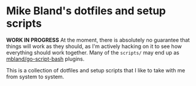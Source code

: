 # Mike Bland's dotfiles and setup scripts

**WORK IN PROGRESS** At the moment, there is absolutely no guarantee that things
will work as they should, as I'm actively hacking on it to see how everything
should work together. Many of the `scripts/` may end up as
[mbland/go-script-bash](https://github.com/mbland/go-script-bash) plugins.

This is a collection of dotfiles and setup scripts that I like to take with me
from system to system.
